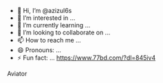 - 👋 Hi, I’m @azizul6s
- 👀 I’m interested in ...
- 🌱 I’m currently learning ...
- 💞️ I’m looking to collaborate on ...
- 📫 How to reach me ...
- 😄 Pronouns: ...
- ⚡ Fun fact: ...
https://www.77bd.com/?dl=845iv4
<!---
azizul6s/azizul6s is a ✨ special ✨ repository because its `README.md` (this file) appears on your GitHub profile.
You can click the Preview link to take a look at your changes.
---> Aviator 
